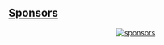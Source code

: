 ## [Sponsors](https://github.com/FliPPeDround/sponsors)

<p align="center">
  <a href="https://cdn.jsdelivr.net/gh/FliPPeDround/sponsors/sponsorkit/sponsors.svg">
    <img alt="sponsors" src="https://cdn.jsdelivr.net/gh/FliPPeDround/sponsors/sponsorkit/sponsors.svg"/>
  </a>
</p>
